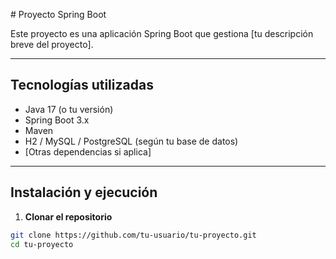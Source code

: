  # Proyecto Spring Boot

Este proyecto es una aplicación Spring Boot que gestiona [tu descripción breve del proyecto].  

---

##  Tecnologías utilizadas
- Java 17 (o tu versión)
- Spring Boot 3.x
- Maven
- H2 / MySQL / PostgreSQL (según tu base de datos)
- [Otras dependencias si aplica]

---

## Instalación y ejecución

1. **Clonar el repositorio**
```bash
git clone https://github.com/tu-usuario/tu-proyecto.git
cd tu-proyecto
